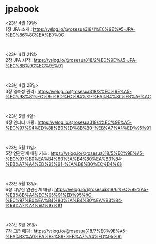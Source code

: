 # jpabook

<23년 4월 19일><br>
1장 JPA 소개 : https://velog.io/@rosesua318/1%EC%9E%A5-JPA-%EC%86%8C%EA%B0%9C

<br>

<23년 4월 21일><br>
2장 JPA 시작 : https://velog.io/@rosesua318/2%EC%9E%A5-JPA-%EC%8B%9C%EC%9E%91

<br>

<23년 4월 28일><br>
3장 영속성 관리 : https://velog.io/@rosesua318/3%EC%9E%A5-%EC%98%81%EC%86%8D%EC%84%B1-%EA%B4%80%EB%A6%AC 

<br>

<23년 5월 4일><br>
4장 엔티티 매핑 : https://velog.io/@rosesua318/4%EC%9E%A5-%EC%97%94%ED%8B%B0%ED%8B%B0-%EB%A7%A4%ED%95%91 

<br>

<23년 5월 11일><br>
5장 연관관계 매핑 기초 : https://velog.io/@rosesua318/5%EC%9E%A5-%EC%97%B0%EA%B4%80%EA%B4%80%EA%B3%84-%EB%A7%A4%ED%95%91-%EA%B8%B0%EC%B4%88 

<br>

<23년 5월 18일><br>
6장 다양한 연관관계 매핑 : https://velog.io/@rosesua318/6%EC%9E%A5-%EB%8B%A4%EC%96%91%ED%95%9C-%EC%97%B0%EA%B4%80%EA%B4%80%EA%B3%84-%EB%A7%A4%ED%95%91 

<br>

<23년 5월 25일><br>
7장 고급 매핑 : https://velog.io/@rosesua318/7%EC%9E%A5-%EA%B3%A0%EA%B8%89-%EB%A7%A4%ED%95%91 
